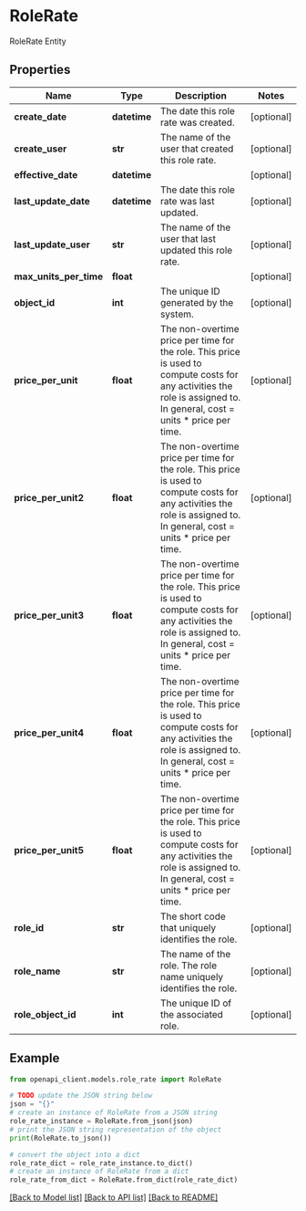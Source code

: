 # RoleRate

RoleRate Entity

## Properties

Name | Type | Description | Notes
------------ | ------------- | ------------- | -------------
**create_date** | **datetime** | The date this role rate was created. | [optional] 
**create_user** | **str** | The name of the user that created this role rate. | [optional] 
**effective_date** | **datetime** |  | [optional] 
**last_update_date** | **datetime** | The date this role rate was last updated. | [optional] 
**last_update_user** | **str** | The name of the user that last updated this role rate. | [optional] 
**max_units_per_time** | **float** |  | [optional] 
**object_id** | **int** | The unique ID generated by the system. | [optional] 
**price_per_unit** | **float** | The non-overtime price per time for the role. This price is used to compute costs for any activities the role is assigned to. In general, cost &#x3D; units * price per time. | [optional] 
**price_per_unit2** | **float** | The non-overtime price per time for the role. This price is used to compute costs for any activities the role is assigned to. In general, cost &#x3D; units * price per time. | [optional] 
**price_per_unit3** | **float** | The non-overtime price per time for the role. This price is used to compute costs for any activities the role is assigned to. In general, cost &#x3D; units * price per time. | [optional] 
**price_per_unit4** | **float** | The non-overtime price per time for the role. This price is used to compute costs for any activities the role is assigned to. In general, cost &#x3D; units * price per time. | [optional] 
**price_per_unit5** | **float** | The non-overtime price per time for the role. This price is used to compute costs for any activities the role is assigned to. In general, cost &#x3D; units * price per time. | [optional] 
**role_id** | **str** | The short code that uniquely identifies the role. | [optional] 
**role_name** | **str** | The name of the role. The role name uniquely identifies the role. | [optional] 
**role_object_id** | **int** | The unique ID of the associated role. | [optional] 

## Example

```python
from openapi_client.models.role_rate import RoleRate

# TODO update the JSON string below
json = "{}"
# create an instance of RoleRate from a JSON string
role_rate_instance = RoleRate.from_json(json)
# print the JSON string representation of the object
print(RoleRate.to_json())

# convert the object into a dict
role_rate_dict = role_rate_instance.to_dict()
# create an instance of RoleRate from a dict
role_rate_from_dict = RoleRate.from_dict(role_rate_dict)
```
[[Back to Model list]](../README.md#documentation-for-models) [[Back to API list]](../README.md#documentation-for-api-endpoints) [[Back to README]](../README.md)


